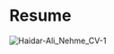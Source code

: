 # Resume 
![Haidar-Ali_Nehme_CV-1](https://user-images.githubusercontent.com/89384538/141468156-244d6d9e-4e35-4662-aaad-f0bc20c391f3.png)
